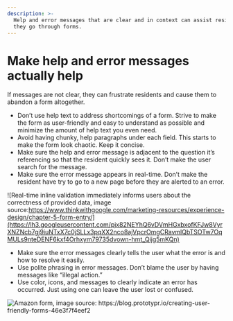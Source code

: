 ```yaml
---
description: >-
  Help and error messages that are clear and in context can assist residents as
  they go through forms.
---
```


# Make help and error messages actually help

If messages are not clear, they can frustrate residents and cause them to abandon a form altogether. 

* Don’t use help text to address shortcomings of a form. Strive to make the form as user-friendly and easy to understand as possible and minimize the amount of help text you even need. 
* Avoid having chunky, help paragraphs under each field. This starts to make the form look chaotic. Keep it concise.
* Make sure the help and error message is adjacent to the question it’s referencing so that the resident quickly sees it. Don’t make the user search for the message. 
* Make sure the error message appears in real-time. Don’t make the resident have try to go to a new page before they are alerted to an error. 



![Real-time inline validation immediately informs users about the correctness of provided data, image source:https://www.thinkwithgoogle.com/marketing-resources/experience-design/chapter-5-form-entry/](https://lh3.googleusercontent.com/pjx82NEYhQ6vDVmHGxbxofKFJw8VyrXNZNcb7gj9iuNTxX7c0jSLLx3pqXX2nco8ajVpcrOmgCRavmlQbTSOTw7OqMULs9nteDENF6kxf4Orhxym79735dvown-hmt_Qijg5mKQn)

* Make sure the error messages clearly tells the user what the error is and how to resolve it easily. 
* Use polite phrasing in error messages. Don’t blame the user by having messages like “illegal action.” 
* Use color, icons, and messages to clearly indicate an error has occurred. Just using one can leave the user lost or confused.



![Amazon form, image source: https://blog.prototypr.io/creating-user-friendly-forms-46e3f7f4eef2 ](https://lh3.googleusercontent.com/z8vGAwrkLHrBIfmV0MOLcYHjIOZpcrPf2LuOOFi-6iMWkobZgQGGmCYsGkdWeKaug_P9niHLQ5LsqNjOiiW4jGMZU65Ic3XKNeTEsp1a-s_NLIiUZDyf9MJGcCCML2BjOEQxK0BO)



